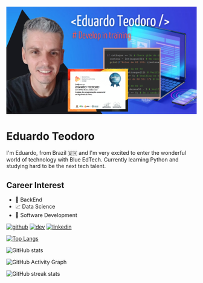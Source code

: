 ![Future Develop Full Stack](https://github.com/GHEPT/GHEPT/blob/main/Red%20Profile%20Cover%20Photo(4).png)

# Eduardo Teodoro
I'm Eduardo, from Brazil 🇧🇷 and I'm very excited to enter the wonderful world of technology with Blue EdTech. Currently learning Python and studying hard to be the next tech talent.

## Career Interest
* 💙 BackEnd
* 📈 Data Science
* 🐍 Software Development

[<img src='https://cdn.jsdelivr.net/npm/simple-icons@3.0.1/icons/github.svg' alt='github' height='40'>](https://github.com/GHEPT)  [<img src='https://cdn.jsdelivr.net/npm/simple-icons@3.0.1/icons/dev-dot-to.svg' alt='dev' height='40'>](https://dev.to/GHEPT)  [<img src='https://cdn.jsdelivr.net/npm/simple-icons@3.0.1/icons/linkedin.svg' alt='linkedin' height='40'>](https://www.linkedin.com/in/linkedin.com/epteodoro/)  

[![Top Langs](https://github-readme-stats.vercel.app/api/top-langs/?username=GHEPT)](https://github.com/anuraghazra/github-readme-stats)

![GitHub stats](https://github-readme-stats.vercel.app/api?username=GHEPT&show_icons=true)  

![GitHub Activity Graph](https://activity-graph.herokuapp.com/graph?username=GHEPT)  

![GitHub streak stats](https://github-readme-streak-stats.herokuapp.com/?user=GHEPT)  

